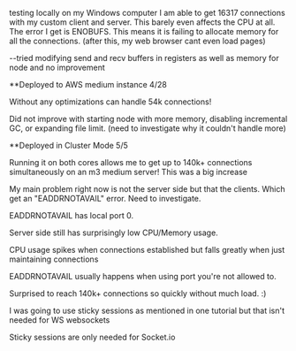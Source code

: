 testing locally on my Windows computer I am able to get 16317 connections with my custom client and server. This barely even affects the CPU at all. The error I get is ENOBUFS. This means it is failing to allocate memory for all the connections. (after this, my web browser cant even load pages)

--tried modifying send and recv buffers in registers as well as memory for node and no improvement 

**Deployed to AWS medium instance 4/28

Without any optimizations can handle 54k connections!

Did not improve with starting node with more memory, disabling incremental GC, or expanding file limit. (need to investigate why it couldn't handle more)

**Deployed in Cluster Mode 5/5

Running it on both cores allows me to get up to 140k+ connections simultaneously on an m3 medium server! This was a big increase

My main problem right now is not the server side but that the clients. Which get an "EADDRNOTAVAIL" error. Need to investigate.

EADDRNOTAVAIL has local port 0.

Server side still has surprisingly low CPU/Memory usage.

CPU usage spikes when connections established but falls greatly when just maintaining connections

EADDRNOTAVAIL usually happens when using port you're not allowed to.

Surprised to reach 140k+ connections so quickly without much load. :)

I was going to use sticky sessions as mentioned in one tutorial but that isn't needed for WS websockets

Sticky sessions are only needed for Socket.io
